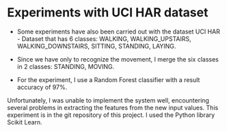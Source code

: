 # Experiments with UCI HAR dataset

* Some experiments have also been carried out with the dataset UCI HAR - Dataset that has 6 classes: WALKING, WALKING_UPSTAIRS, WALKING_DOWNSTAIRS, SITTING, STANDING, LAYING. 

* Since we have only to recognize the movement, I merge the six classes in 2 classes: STANDING, MOVING. 

* For the experiment, I use a Random Forest classifier with a result accuracy of 97%. 

Unfortunately, I was unable to implement the system well, encountering several problems in extracting the features from the new input values. This experiment is in the git repository of this project. I used the Python library Scikit Learn.